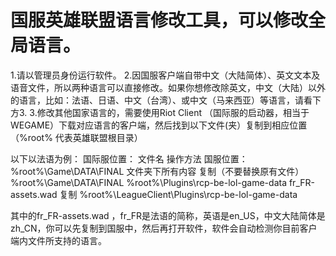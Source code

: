 # 国服英雄联盟语言修改工具，可以修改全局语言。
1.请以管理员身份运行软件。
2.因国服客户端自带中文（大陆简体）、英文文本及语音文件，所以两种语言可以直接修改。如果你想修改除英文，中文（大陆）以外的语言，比如：法语、日语、中文（台湾）、或中文（马来西亚）等语言，请看下方3.
3.修改其他国家语言的，需要使用Riot Client （国际服的启动器，相当于WEGAME）下载对应语言的客户端，然后找到以下文件(夹）复制到相应位置 （%root% 代表英雄联盟根目录）

以下以法语为例：
国际服位置：                                  文件名                           操作方法                          国服位置：
%root%\Game\DATA\FINAL                   文件夹下所有内容             复制（不要替换原有文件）           %root%\Game\DATA\FINAL
%root%\Plugins\rcp-be-lol-game-data      fr_FR-assets.wad                     复制                    %root%\LeagueClient\Plugins\rcp-be-lol-game-data

其中的fr_FR-assets.wad ，fr_FR是法语的简称，英语是en_US，中文大陆简体是zh_CN，你可以先复制到国服中，然后再打开软件，软件会自动检测你目前客户端内文件所支持的语言。
